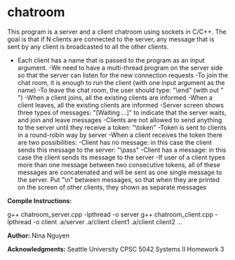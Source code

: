 # chatroom
This program is a server and a client chatroom using sockets in C/C++. The goal is that if N clients are connected to the server, any message that is sent by any client is broadcasted to all the other clients.

- Each client has a name that is passed to the program as an input argument.
-We need to have a multi-thread program on the server side so that the server can listen for the new connection requests
-To join the chat room, it is enough to run the client (with one input argument as the name)
-To leave the chat room, the user should type: "\end" (with out " ")
-When a client joins, all the existing clients are informed
-When a client leaves, all the existing clients are informed
-Server screen shows three types of messages: "[Waiting ...]" to indicate that the server waits, and join and leave messages
-Clients are not allowed to send anything to the server until they receive a token: "\token"
-Token is sent to clients in a round-robin way by server
-When a client receives the token there are two possibilities:
  -Client has no message: in this case the client sends this message to the server: "\pass"
  -Client has a message: in this case the client sends its message to the server
-If user of a client types more than one message between two consecutive tokens, all of these messages are concatenated and will be sent as one single message to the server. Put "\n" between messages, so that when they are printed on the screen of other clients, they shown as separate messages

**Compile Instructions:**

g++ chatroom_server.cpp -lpthread -o server
g++ chatroom_client.cpp -lpthread -o client
.a/server
.a/client client1
.a/client client2
...


**Author:**
Nina Nguyen

**Acknowledgments:**
Seattle University CPSC 5042 Systems II Homework 3
